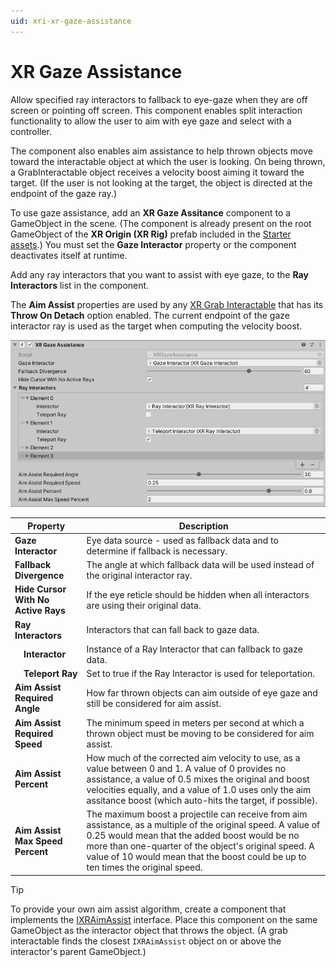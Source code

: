 ```yaml
---
uid: xri-xr-gaze-assistance
---
```

# XR Gaze Assistance

Allow specified ray interactors to fallback to eye-gaze when they are off screen or pointing off screen. This component enables split interaction functionality to allow the user to aim with eye gaze and select with a controller.

The component also enables aim assistance to help thrown objects move toward the interactable object at which the user is looking. On being thrown, a GrabInteractable object receives a velocity boost aiming it toward the target. (If the user is not looking at the target, the object is directed at the endpoint of the gaze ray.) 

To use gaze assistance, add an **XR Gaze Assitance** component to a GameObject in the scene. (The component is already present on the root GameObject of the **XR Origin (XR Rig)** prefab included in the [Starter assets](xref:xri-samples-starter-assets).) You must set the **Gaze Interactor** property or the component deactivates itself at runtime.

Add any ray interactors that you want to assist with eye gaze, to the **Ray Interactors** list in the component.

The **Aim Assist** properties are used by any [XR Grab Interactable](xref:xri-xr-grab-interactable) that has its **Throw On Detach** option enabled. The current endpoint of the gaze interactor ray is used as the target when computing the velocity boost.

![XRGazeAssistance component](images/xr-gaze-assistance.png)

| **Property** | **Description** |
|---|---|
| **Gaze Interactor** | Eye data source - used as fallback data and to determine if fallback is necessary. |
| **Fallback Divergence** | The angle at which fallback data will be used instead of the original interactor ray. |
| **Hide Cursor With No Active Rays** | If the eye reticle should be hidden when all interactors are using their original data. |
| **Ray Interactors** | Interactors that can fall back to gaze data. |
| &emsp;**Interactor** | Instance of a Ray Interactor that can fallback to gaze data. |
| &emsp;**Teleport Ray** | Set to true if the Ray Interactor is used for teleportation. |
| **Aim Assist Required Angle** | How far thrown objects can aim outside of eye gaze and still be considered for aim assist. |
| **Aim Assist Required Speed** | The minimum speed in meters per second at which a thrown object must be moving to be considered for aim assist. |
| **Aim Assist Percent** | How much of the corrected aim velocity to use, as a value between 0 and 1. A value of 0 provides no assistance, a value of 0.5 mixes the original and boost velocities equally, and a value of 1.0 uses only the aim assitance boost (which auto-hits the target, if possible). |
| **Aim Assist Max Speed Percent** | The maximum boost a projectile can receive from aim assistance, as a multiple of the original speed. A value of 0.25 would mean that the added boost would be no more than one-quarter of the object's original speed. A value of 10 would mean that the boost could be up to ten times the original speed.|

> [!TIP]
> To provide your own aim assist algorithm, create a component that implements the [IXRAimAssist](xref:UnityEngine.XR.Interaction.Toolkit.Gaze.IXRAimAssist) interface. Place this component on the same GameObject as the interactor object that throws the object. (A grab interactable finds the closest `IXRAimAssist` object on or above the interactor's parent GameObject.) 